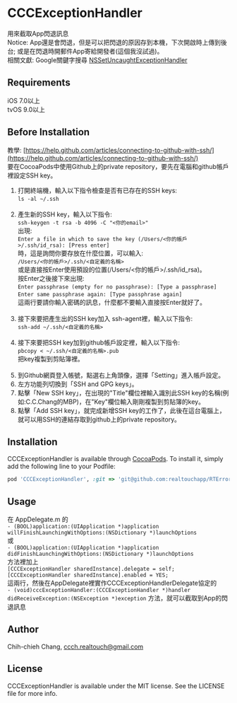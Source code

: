 # CCCExceptionHandler

用來截取App閃退訊息<br>
Notice: App還是會閃退，但是可以把閃退的原因存到本機，下次開啟時上傳到後台; 或是在閃退時開郵件App寄給開發者(這個我沒試過)。<br>
相關文獻: Google關鍵字搜尋 [NSSetUncaughtExceptionHandler](https://www.google.com.tw/webhp?sourceid=chrome-instant&ion=1&espv=2&ie=UTF-8#q=nssetuncaughtexceptionhandler)

## Requirements

iOS 7.0以上<br>
tvOS 9.0以上

## Before Installation

教學: [https://help.github.com/articles/connecting-to-github-with-ssh/](https://help.github.com/articles/connecting-to-github-with-ssh/)<br>
要在CocoaPods中使用Github上的private repository，要先在電腦和github帳戶裡設定SSH key。<br>

1. 打開終端機，輸入以下指令檢查是否有已存在的SSH keys:<br>
`ls -al ~/.ssh`
<br><br>
2. 產生新的SSH key，輸入以下指令:<br>
`ssh-keygen -t rsa -b 4096 -C "<你的email>"`
<br>出現:<br>
`Enter a file in which to save the key (/Users/<你的帳戶>/.ssh/id_rsa): [Press enter]`
<br>時，這是詢問你要存放在什麼位置，可以輸入:<br>
`/Users/<你的帳戶>/.ssh/<自定義的名稱>`
<br>或是直接按Enter使用預設的位置(/Users/<你的帳戶>/.ssh/id_rsa)。<br>
按Enter之後接下來出現:<br>
`Enter passphrase (empty for no passphrase): [Type a passphrase]`<br>
`Enter same passphrase again: [Type passphrase again]`
<br>這兩行要請你輸入密碼的訊息，什麼都不要輸入直接按Enter就好了。
<br><br>
3. 接下來要把產生出的SSH key加入 ssh-agent裡，輸入以下指令:<br>
`ssh-add ~/.ssh/<自定義的名稱>`
<br><br>
4. 接下來要把SSH key加到github帳戶設定裡，輸入以下指令:<br>
`pbcopy < ~/.ssh/<自定義的名稱>.pub`
<br>把key複製到剪貼簿裡。
<br><br>
5. 到Github網頁登入帳號，點選右上角頭像，選擇「Setting」進入帳戶設定。<br>
6. 左方功能列切換到「SSH and GPG keys」。<br>
7. 點擊「New SSH key」，在出現的"Title"欄位裡輸入識別此SSH key的名稱(例如:C.C.Chang的MBP)，在"Key"欄位輸入剛剛複製到剪貼簿的key。<br>
8. 點擊「Add SSH key」，就完成新增SSH key的工作了，此後在這台電腦上，就可以用SSH的連結存取到github上的private repository。<br>

## Installation

CCCExceptionHandler is available through [CocoaPods](http://cocoapods.org). To install
it, simply add the following line to your Podfile:

```ruby
pod 'CCCExceptionHandler', :git => 'git@github.com:realtouchapp/RTErrorReport.git', :tag => '0.0.5'
```

## Usage

在 AppDelegate.m 的<br>
`- (BOOL)application:(UIApplication *)application willFinishLaunchingWithOptions:(NSDictionary *)launchOptions`<br>
或<br>
`- (BOOL)application:(UIApplication *)application didFinishLaunchingWithOptions:(NSDictionary *)launchOptions`<br>
方法裡加上<br>
`[CCCExceptionHandler sharedInstance].delegate = self;`<br>
`[CCCExceptionHandler sharedInstance].enabled = YES;`<br>
這兩行，然後在AppDelegate裡實作CCCExceptionHandlerDelegate協定的<br>
`- (void)cccExceptionHandler:(CCCExceptionHandler *)handler didReceiveException:(NSException *)exception`
方法，就可以截取到App的閃退訊息

## Author

Chih-chieh Chang, ccch.realtouch@gmail.com

## License

CCCExceptionHandler is available under the MIT license. See the LICENSE file for more info.

